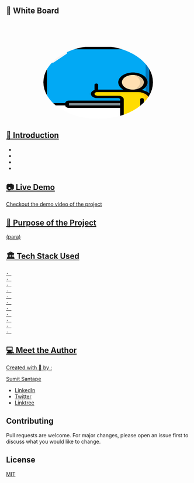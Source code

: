 ## 🚀 White Board

<p align="center">
<br>
    
<br>
<br>
</p>
<p align="center">
    <a href="https://github.com/sumitsantape30">
        <img style="border-radius:50%" src="https://github.com/sumitsantape30/White-Board/blob/main/Public/Icons/favi.png" alt="Logo" width="300" height="200"> 
</p>
 
## 📌 Introduction 

- 
-  
- 
- 

## 📷 Live Demo 

Checkout the demo video of the project

## 🎯 Purpose of the Project
 (para)


## 🏛️ Tech Stack Used

```
- 
- 
- 
- 
- 
- 
- 
- 
- 
- 
- 
```


## 💻 Meet the Author

Created with 💖 by :
    
  [Sumit Santape](https://github.com/sumitsantape30) 
  
- [LinkedIn](https://www.linkedin.com/in/sumit-santape-32b82b190)
- [Twitter](https://twitter.com/sumitsantape?t=ATSNSAakdkq8TKbPk_NdQA&s=08)
- [Linktree](https://linktr.ee/sumitsantape)


## Contributing
Pull requests are welcome. For major changes, please open an issue first to discuss what you would like to change.


## License
[MIT](https://choosealicense.com/licenses/mit/)
